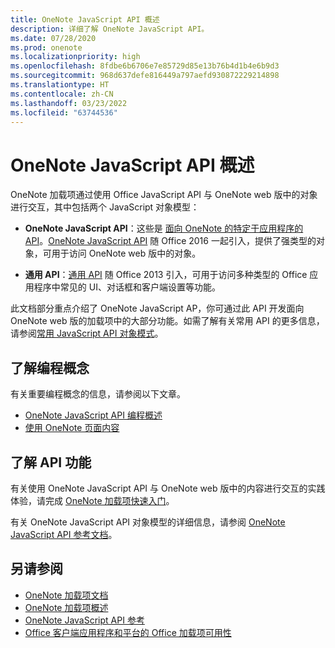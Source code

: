 ```yaml
---
title: OneNote JavaScript API 概述
description: 详细了解 OneNote JavaScript API。
ms.date: 07/28/2020
ms.prod: onenote
ms.localizationpriority: high
ms.openlocfilehash: 8fdbe6b6706e7e85729d85e13b76b4d1b4e6b9d3
ms.sourcegitcommit: 968d637defe816449a797aefd930872229214898
ms.translationtype: HT
ms.contentlocale: zh-CN
ms.lasthandoff: 03/23/2022
ms.locfileid: "63744536"
---
```

# <a name="onenote-javascript-api-overview"></a>OneNote JavaScript API 概述

OneNote 加载项通过使用 Office JavaScript API 与 OneNote web 版中的对象进行交互，其中包括两个 JavaScript 对象模型：

* **OneNote JavaScript API**：这些是 [面向 OneNote 的特定于应用程序的 API](../../develop/application-specific-api-model.md)。[OneNote JavaScript API](/javascript/api/onenote) 随 Office 2016 一起引入，提供了强类型的对象，可用于访问 OneNote web 版中的对象。

* **通用 API**：[通用 API](/javascript/api/office) 随 Office 2013 引入，可用于访问多种类型的 Office 应用程序中常见的 UI、对话框和客户端设置等功能。

此文档部分重点介绍了 OneNote JavaScript AP，你可通过此 API 开发面向 OneNote web 版的加载项中的大部分功能。如需了解有关常用 API 的更多信息，请参阅[常用 JavaScript API 对象模式](../../develop/office-javascript-api-object-model.md)。

## <a name="learn-programming-concepts"></a>了解编程概念

有关重要编程概念的信息，请参阅以下文章。

* [OneNote JavaScript API 编程概述](../../onenote/onenote-add-ins-programming-overview.md)
* [使用 OneNote 页面内容](../../onenote/onenote-add-ins-page-content.md)

## <a name="learn-about-api-capabilities"></a>了解 API 功能

有关使用 OneNote JavaScript API 与 OneNote web 版中的内容进行交互的实践体验，请完成 [OneNote 加载项快速入门](../../quickstarts/onenote-quickstart.md)。

有关 OneNote JavaScript API 对象模型的详细信息，请参阅 [OneNote JavaScript API 参考文档](/javascript/api/onenote)。

## <a name="see-also"></a>另请参阅

* [OneNote 加载项文档](../../onenote/index.yml)
* [OneNote 加载项概述](../../onenote/onenote-add-ins-programming-overview.md)
* [OneNote JavaScript API 参考](/javascript/api/onenote)
* [Office 客户端应用程序和平台的 Office 加载项可用性](../../overview/office-add-in-availability.md)
